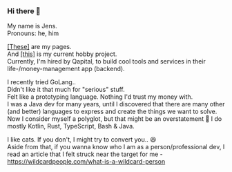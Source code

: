 ### Hi there 👋
My name is Jens.  
Pronouns: he, him

[[These]](https://jensim.github.io) are my pages.  
And [[this]](https://github.com/mega-manipulator/mega-manipulator-standalone) is my current hobby project.  
Currently, I'm hired by Qapital, to build cool tools and services in their life-/money-management app (backend).

I recently tried GoLang..  
Didn't like it that much for "serious" stuff.  
Felt like a prototyping language. Nothing I'd trust my money with.  
I was a Java dev for many years, until I discovered that there are many other (and better) languages to express and create the things we want to solve. Now I consider myself a polyglot, but that might be an overstatement 🤷 I do mostly Kotlin, Rust, TypeScript, Bash & Java.

I like cats. If you don't, I might try to convert you.. 😆  
Aside from that, if you wanna know who I am as a person/professional dev, I read an article that I felt struck near the target for me - https://wildcardpeople.com/what-is-a-wildcard-person

<!--
**jensim/jensim** is a ✨ _special_ ✨ repository because its `README.md` (this file) appears on your GitHub profile.

Here are some ideas to get you started:

- 🔭 I’m currently working on ...
- 🌱 I’m currently learning ...
- 👯 I’m looking to collaborate on ...
- 🤔 I’m looking for help with ...
- 💬 Ask me about ...
- 📫 How to reach me: ...
- 😄 Pronouns: ...
- ⚡ Fun fact: ...
-->
